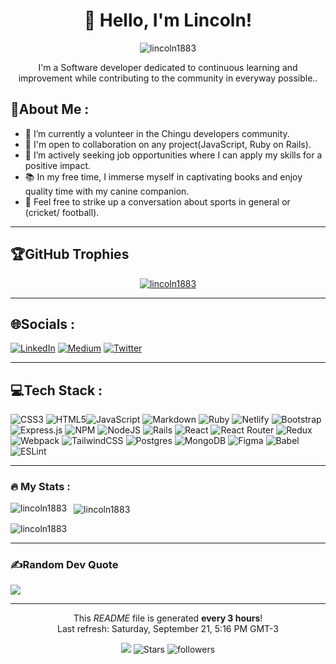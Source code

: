 <h1 align="center">👋 Hello, I'm Lincoln!</h1>

<div align="center">
  <p> 
    <img src="https://komarev.com/ghpvc/?username=lincoln1883&label=Visitor%20number&color=0e75b6&style=flat" alt="lincoln1883" /> 
  </p>
  <p>I'm a Software developer dedicated to continuous learning and improvement while contributing to the community in everyway possible.</b>. 
  </p>
</div>

## 💫About Me :

- 🔭 I’m currently a volunteer in the Chingu developers community.
- 👯 I'm open to collaboration on any project(JavaScript, Ruby on Rails).
- 🤝 I’m actively seeking job opportunities where I can apply my skills for a positive impact.
- 📚 In my free time, I immerse myself in captivating books and enjoy quality time with my canine companion.
- 💬 Feel free to strike up a conversation about sports in general or (cricket/ football).

---

## 🏆GitHub Trophies
<p align="center">
  <a href="https://github-profile-trophy.vercel.app/">
    <img src="https://github-profile-trophy.vercel.app/?username=lincoln1883&theme=radical&no-frame=false&no-bg=false&margin-w=4" alt="lincoln1883" />
  </a>
</p>

---

## 🌐Socials :
[![LinkedIn](https://img.shields.io/badge/LinkedIn-%230077B5.svg?logo=linkedin&logoColor=white)](https://linkedin.com/in/lincoln-gibson) [![Medium](https://img.shields.io/badge/Medium-12100E?logo=medium&logoColor=white)](https://medium.com/@lincoln-gibson7) [![Twitter](https://img.shields.io/badge/Twitter-%231DA1F2.svg?logo=Twitter&logoColor=white)](https://twitter.com/lincolngibson7) 

---

## 💻Tech Stack :
![CSS3](https://img.shields.io/badge/css3-%231572B6.svg?style=plastic&logo=css3&logoColor=white) ![HTML5](https://img.shields.io/badge/html5-%23E34F26.svg?style=plastic&logo=html5&logoColor=white)![JavaScript](https://img.shields.io/badge/javascript-%23323330.svg?style=plastic&logo=javascript&logoColor=%23F7DF1E) ![Markdown](https://img.shields.io/badge/markdown-%23000000.svg?style=plastic&logo=markdown&logoColor=white) ![Ruby](https://img.shields.io/badge/ruby-%23CC342D.svg?style=plastic&logo=ruby&logoColor=white) ![Netlify](https://img.shields.io/badge/netlify-%23000000.svg?style=plastic&logo=netlify&logoColor=#00C7B7) ![Bootstrap](https://img.shields.io/badge/bootstrap-%23563D7C.svg?style=plastic&logo=bootstrap&logoColor=white) ![Express.js](https://img.shields.io/badge/express.js-%23404d59.svg?style=plastic&logo=express&logoColor=%2361DAFB) ![NPM](https://img.shields.io/badge/NPM-%23000000.svg?style=plastic&logo=npm&logoColor=white) ![NodeJS](https://img.shields.io/badge/node.js-6DA55F?style=plastic&logo=node.js&logoColor=white) ![Rails](https://img.shields.io/badge/rails-%23CC0000.svg?style=plastic&logo=ruby-on-rails&logoColor=white) ![React](https://img.shields.io/badge/react-%2320232a.svg?style=plastic&logo=react&logoColor=%2361DAFB) ![React Router](https://img.shields.io/badge/React_Router-CA4245?style=plastic&logo=react-router&logoColor=white) ![Redux](https://img.shields.io/badge/redux-%23593d88.svg?style=plastic&logo=redux&logoColor=white) ![Webpack](https://img.shields.io/badge/webpack-%238DD6F9.svg?style=plastic&logo=webpack&logoColor=black) ![TailwindCSS](https://img.shields.io/badge/tailwindcss-%2338B2AC.svg?style=plastic&logo=tailwind-css&logoColor=white) ![Postgres](https://img.shields.io/badge/postgres-%23316192.svg?style=plastic&logo=postgresql&logoColor=white) ![MongoDB](https://img.shields.io/badge/MongoDB-%234ea94b.svg?style=plastic&logo=mongodb&logoColor=white) 	![Figma](https://img.shields.io/badge/figma-%23F24E1E.svg?style=plastic&logo=figma&logoColor=white) ![Babel](https://img.shields.io/badge/Babel-F9DC3e?style=plastic&logo=babel&logoColor=black) ![ESLint](https://img.shields.io/badge/ESLint-4B3263?style=plastic&logo=eslint&logoColor=white)

---

### :fire: My Stats :
<p>
  <img align="left" src="https://github-readme-stats.vercel.app/api/top-langs?username=lincoln1883&show_icons=true&theme=radical&locale=en&layout=compact" alt="lincoln1883" />
</p>

<p>&nbsp;
  <img align="center" src="https://github-readme-stats.vercel.app/api?username=lincoln1883&show_icons=true&theme=radical&locale=en" alt="lincoln1883" />
</p>

<p>
  <img align="center" src="https://github-readme-streak-stats.herokuapp.com/?user=lincoln1883&&show_icons=true&theme=radical" alt="lincoln1883" />
</p>

---

### ✍️Random Dev Quote
![](https://quotes-github-readme.vercel.app/api?type=horizontal&theme=radical)


------------
<p align="center">This <i>README</i> file is generated <b>every 3 hours</b>!</br>Last refresh: Saturday, September 21, 5:16 PM GMT-3<br /></p>
<p align="center">
  <img src="https://github.com/lincoln1883/lincoln1883/workflows/README%20build/badge.svg" />
  <img alt="Stars" src="https://img.shields.io/github/stars/lincoln1883?style=flat-square&labelColor=343b41"/>
  <img alt="followers" src="https://img.shields.io/github/followers/lincoln1883?style=flat-square&labelColor=343b41"/>
</p>

